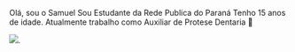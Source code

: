 Olá, sou o Samuel
Sou Estudante da Rede Publica do Paraná
Tenho 15 anos de idade.
Atualmente trabalho como Auxiliar de Protese Dentaria :lips:

![](https://www.icegif.com/wp-content/uploads/2022/12/icegif-628.gif).

